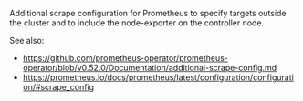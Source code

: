 Additional scrape configuration for Prometheus to specify targets
outside the cluster and to include the node-exporter on the controller
node.

See also:

* https://github.com/prometheus-operator/prometheus-operator/blob/v0.52.0/Documentation/additional-scrape-config.md
* https://prometheus.io/docs/prometheus/latest/configuration/configuration/#scrape_config

